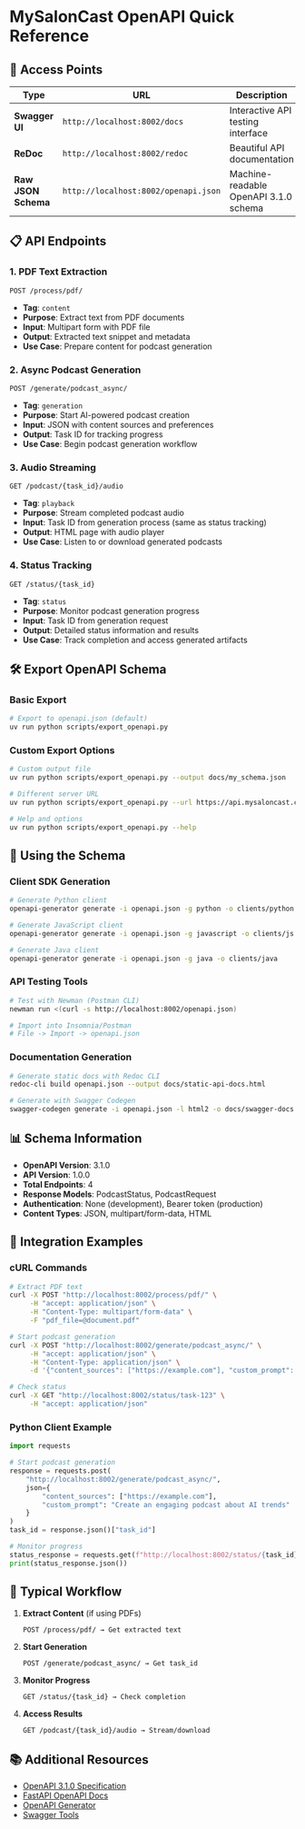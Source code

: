 # MySalonCast OpenAPI Quick Reference

## 🚀 Access Points

| Type | URL | Description |
|------|-----|-------------|
| **Swagger UI** | `http://localhost:8002/docs` | Interactive API testing interface |
| **ReDoc** | `http://localhost:8002/redoc` | Beautiful API documentation |
| **Raw JSON Schema** | `http://localhost:8002/openapi.json` | Machine-readable OpenAPI 3.1.0 schema |

## 📋 API Endpoints

### 1. **PDF Text Extraction**
```
POST /process/pdf/
```
- **Tag**: `content`
- **Purpose**: Extract text from PDF documents
- **Input**: Multipart form with PDF file
- **Output**: Extracted text snippet and metadata
- **Use Case**: Prepare content for podcast generation

### 2. **Async Podcast Generation**
```
POST /generate/podcast_async/
```
- **Tag**: `generation`
- **Purpose**: Start AI-powered podcast creation
- **Input**: JSON with content sources and preferences
- **Output**: Task ID for tracking progress
- **Use Case**: Begin podcast generation workflow

### 3. **Audio Streaming**
```
GET /podcast/{task_id}/audio
```
- **Tag**: `playback`
- **Purpose**: Stream completed podcast audio
- **Input**: Task ID from generation process (same as status tracking)
- **Output**: HTML page with audio player
- **Use Case**: Listen to or download generated podcasts

### 4. **Status Tracking**
```
GET /status/{task_id}
```
- **Tag**: `status`
- **Purpose**: Monitor podcast generation progress
- **Input**: Task ID from generation request
- **Output**: Detailed status information and results
- **Use Case**: Track completion and access generated artifacts

## 🛠️ Export OpenAPI Schema

### Basic Export
```bash
# Export to openapi.json (default)
uv run python scripts/export_openapi.py
```

### Custom Export Options
```bash
# Custom output file
uv run python scripts/export_openapi.py --output docs/my_schema.json

# Different server URL
uv run python scripts/export_openapi.py --url https://api.mysaloncast.com

# Help and options
uv run python scripts/export_openapi.py --help
```

## 🔧 Using the Schema

### Client SDK Generation
```bash
# Generate Python client
openapi-generator generate -i openapi.json -g python -o clients/python

# Generate JavaScript client
openapi-generator generate -i openapi.json -g javascript -o clients/js

# Generate Java client
openapi-generator generate -i openapi.json -g java -o clients/java
```

### API Testing Tools
```bash
# Test with Newman (Postman CLI)
newman run <(curl -s http://localhost:8002/openapi.json)

# Import into Insomnia/Postman
# File -> Import -> openapi.json
```

### Documentation Generation
```bash
# Generate static docs with Redoc CLI
redoc-cli build openapi.json --output docs/static-api-docs.html

# Generate with Swagger Codegen
swagger-codegen generate -i openapi.json -l html2 -o docs/swagger-docs
```

## 📊 Schema Information

- **OpenAPI Version**: 3.1.0
- **API Version**: 1.0.0
- **Total Endpoints**: 4
- **Response Models**: PodcastStatus, PodcastRequest
- **Authentication**: None (development), Bearer token (production)
- **Content Types**: JSON, multipart/form-data, HTML

## 🎯 Integration Examples

### cURL Commands
```bash
# Extract PDF text
curl -X POST "http://localhost:8002/process/pdf/" \
     -H "accept: application/json" \
     -H "Content-Type: multipart/form-data" \
     -F "pdf_file=@document.pdf"

# Start podcast generation
curl -X POST "http://localhost:8002/generate/podcast_async/" \
     -H "accept: application/json" \
     -H "Content-Type: application/json" \
     -d '{"content_sources": ["https://example.com"], "custom_prompt": "Create a podcast about AI"}'

# Check status
curl -X GET "http://localhost:8002/status/task-123" \
     -H "accept: application/json"
```

### Python Client Example
```python
import requests

# Start podcast generation
response = requests.post(
    "http://localhost:8002/generate/podcast_async/",
    json={
        "content_sources": ["https://example.com"],
        "custom_prompt": "Create an engaging podcast about AI trends"
    }
)
task_id = response.json()["task_id"]

# Monitor progress
status_response = requests.get(f"http://localhost:8002/status/{task_id}")
print(status_response.json())
```

## 🔄 Typical Workflow

1. **Extract Content** (if using PDFs)
   ```
   POST /process/pdf/ → Get extracted text
   ```

2. **Start Generation**
   ```
   POST /generate/podcast_async/ → Get task_id
   ```

3. **Monitor Progress**
   ```
   GET /status/{task_id} → Check completion
   ```

4. **Access Results**
   ```
   GET /podcast/{task_id}/audio → Stream/download
   ```

## 📚 Additional Resources

- [OpenAPI 3.1.0 Specification](https://spec.openapis.org/oas/v3.1.0)
- [FastAPI OpenAPI Docs](https://fastapi.tiangolo.com/tutorial/metadata/)
- [OpenAPI Generator](https://openapi-generator.tech/)
- [Swagger Tools](https://swagger.io/tools/)
